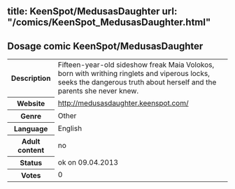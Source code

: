 title: KeenSpot/MedusasDaughter
url: "/comics/KeenSpot_MedusasDaughter.html"
---
Dosage comic KeenSpot/MedusasDaughter
-----------------------------------------

<table class="comicinfo">
<tr>
<th>Description</th><td>Fifteen-year-old sideshow freak Maia Volokos, born with writhing ringlets and viperous locks, seeks the dangerous truth about herself and the parents she never knew.</td>
</tr>
<tr>
<th>Website</th><td><a href="http://medusasdaughter.keenspot.com/">http://medusasdaughter.keenspot.com/</a></td>
</tr>
<tr>
<th>Genre</th><td>Other</td>
</tr>
<tr>
<th>Language</th><td>English</td>
</tr>
<tr>
<th>Adult content</th><td>no</td>
</tr>
<tr>
<th>Status</th><td>ok on 09.04.2013</td>
</tr>
<tr>
<th>Votes</th><td>0</div></td>
</tr>
</table>
